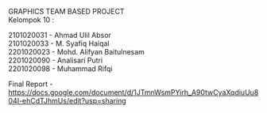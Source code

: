 GRAPHICS TEAM BASED PROJECT<br>
Kelompok 10 :<br>

2101020031 - Ahmad Ulil Absor<br>
2101020033 - M. Syafiq Haiqal<br>
2201020023 - Mohd. Alifyan Baitulnesam<br>
2201020090 - Analisari Putri<br>
2201020098 - Muhammad Rifqi<br>


Final Report - https://docs.google.com/document/d/1JTmnWsmPYirh_A90twCyaXqdiuUu804I-ehCdTJhmUs/edit?usp=sharing<br>

